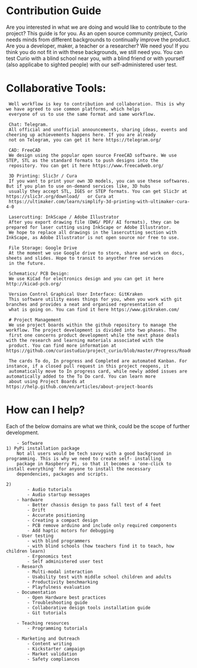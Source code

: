 # Contribution Guide

Are you interested in what we are doing and would like to contribute to the project? This guide is for you. As an open source community
project, Curio needs minds from different backgrounds to continually improve the product. Are you a developer, maker, a teacher 
or a researcher? We need you! If you think you do not fit in with these  backgrounds, we still need you. You can test Curio with 
a blind school near you, with a blind friend or with yourself (also applicabe to sighted people) with our self-administered user test.

 # Collaborative Tools:
     Well workflow is key to contribution and collaboration. This is why we have agreed to use common platforms, which helps 
     everyone of us to use the same format and same workflow. 
     
     Chat: Telegram. 
     All official and unofficial announcements, sharing ideas, events and cheering up achievements happens here. If you are already 
     not on Telegram, you can get it here https://telegram.org/ 
     
     CAD: FreeCAD
     We design using the popular open source FreeCAD software. We use STEP, STL as the standard formats to push designs into the 
     repository. You can get it here https://www.freecadweb.org/
     
     3D Printing: Slic3r / Cura 
     If you want to print your own 3D models, you can use these softwares. But if you plan to use on-demand services like, 3D hubs
     usually they accept STL, IGES or STEP formats. You can get Slic3r at https://slic3r.org/download/   or Cura at 
     https://ultimaker.com/learn/simplify-3d-printing-with-ultimaker-cura-4-0
     
     Lasercutting: InkScape / Adobe Illustrator
     After you export drawing file (DWG/ PDF/ AI formats), they can be prepared for laser cutting using InkScape or Adobe Illustrator. 
     We hope to replace all drawings in the lasercutting section with InkScape, as Adobe Illustrator is not open source nor free to use. 
     
     File Storage: Google Drive
     At the moment we use Google drive to store, share and work on docs, sheets and slides. Hope to transit to anyother free services
     in the future.
     
     Schematics/ PCB Design:
     We use KiCad for electronics design and you can get it here http://kicad-pcb.org/
     
     Version Control Graphical User Interface: GitKraken
     This software utility eases things for you, when you work with git branches and provides a neat and organised representation of
     what is going on. You can find it here https://www.gitkraken.com/
     
     # Project Management
     We use project boards within the github repository to manage the workflow. The project development is divided into two phases. The
     first one concerns product development while the next phase deals with the research and learning materials associated with the 
     product. You can find more information at https://github.com/curiostudio/project_curio/blob/master/Progress/Roadmap_Curio.pdf
     
     The cards To do, In progress and Completed are automated Kanban. For instance, if a closed pull request in this project reopens, it 
     automatically move to In progress card, while newly added issues are automatically added to the To Do card. You can learn more 
     about using Project Boards at https://help.github.com/en/articles/about-project-boards

# How can I help?
Each of the below domains are what we think, could be the scope of further development. 

		- Software
    1) PyPi installation package	
        Not all users would be tech savvy with a good background in programming. This is why we need to create self- installing
        package in Raspberry Pi, so that it becomes a 'one-click to install everything' for anyone to install the necessary 
        dependencies, packages and scripts. 
			
    2) 
			- Audio tutorials
			- Audio startup messages
		- hardware
			- Better chassis design to pass fall test of 4 feet
			- Drift
			- Accurate positioning
			- Creating a compact design
			- PCB remove arduino and include only required components
			- Add haptic motors for debugging
		- User testing
			- with blind programmers
			- with blind schools (how teachers find it to teach, how children learn)
			- Ergonomics test
			- Self administered user test
		- Research
			- Multi-modal interaction	
			- Usability test with middle school children and adults	
			- Productivity benchmarking
			- Playfulness evaluation
		- Documentation
			- Open Hardware best practices
			- Troubleshooting guide
			- Collaborative design tools installation guide
			- Git tutorials

		- Teaching resources
			- Programming tutorials
			
		- Marketing and Outreach
			- Content writing
			- Kickstarter campaign
			- Market validation
			- Safety compliances
      
      
    
     
     
     
     
   
     
     
     
     
     
     
     
     
